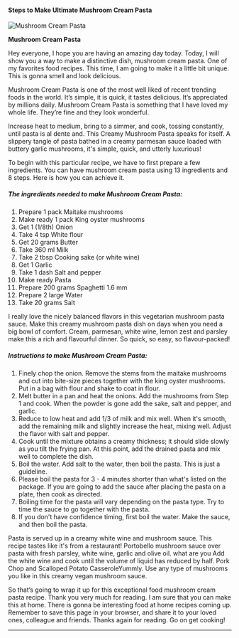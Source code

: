             

#### Steps to Make Ultimate Mushroom Cream Pasta

![Mushroom Cream Pasta](https://img-global.cpcdn.com/recipes/5265740117573632/751x532cq70/mushroom-cream-pasta-recipe-main-photo.jpg)

**Mushroom Cream Pasta**

Hey everyone, I hope you are having an amazing day today. Today, I will show you a way to make a distinctive dish, mushroom cream pasta. One of my favorites food recipes. This time, I am going to make it a little bit unique. This is gonna smell and look delicious.

Mushroom Cream Pasta is one of the most well liked of recent trending foods in the world. It’s simple, it is quick, it tastes delicious. It’s appreciated by millions daily. Mushroom Cream Pasta is something that I have loved my whole life. They’re fine and they look wonderful.

Increase heat to medium, bring to a simmer, and cook, tossing constantly, until pasta is al dente and. This Creamy Mushroom Pasta speaks for itself. A slippery tangle of pasta bathed in a creamy parmesan sauce loaded with buttery garlic mushrooms, it's simple, quick, and utterly luxurious!

To begin with this particular recipe, we have to first prepare a few ingredients. You can have mushroom cream pasta using 13 ingredients and 8 steps. Here is how you can achieve it.

##### The ingredients needed to make Mushroom Cream Pasta:

1.  Prepare 1 pack Maitake mushrooms
2.  Make ready 1 pack King oyster mushrooms
3.  Get 1 (1/8th) Onion
4.  Take 4 tsp White flour
5.  Get 20 grams Butter
6.  Take 360 ml Milk
7.  Take 2 tbsp Cooking sake (or white wine)
8.  Get 1 Garlic
9.  Take 1 dash Salt and pepper
10.  Make ready Pasta
11.  Prepare 200 grams Spaghetti 1.6 mm
12.  Prepare 2 large Water
13.  Take 20 grams Salt

I really love the nicely balanced flavors in this vegetarian mushroom pasta sauce. Make this creamy mushroom pasta dish on days when you need a big bowl of comfort. Cream, parmesan, white wine, lemon zest and parsley make this a rich and flavourful dinner. So quick, so easy, so flavour-packed!

##### Instructions to make Mushroom Cream Pasta:

1.  Finely chop the onion. Remove the stems from the maitake mushrooms and cut into bite-size pieces together with the king oyster mushrooms. Put in a bag with flour and shake to coat in flour.
2.  Melt butter in a pan and heat the onions. Add the mushrooms from Step 1 and cook. When the powder is gone add the sake, salt and pepper, and garlic.
3.  Reduce to low heat and add 1/3 of milk and mix well. When it's smooth, add the remaining milk and slightly increase the heat, mixing well. Adjust the flavor with salt and pepper.
4.  Cook until the mixture obtains a creamy thickness; it should slide slowly as you tilt the frying pan. At this point, add the drained pasta and mix well to complete the dish.
5.  Boil the water. Add salt to the water, then boil the pasta. This is just a guideline.
6.  Please boil the pasta for 3 - 4 minutes shorter than what's listed on the package. If you are going to add the sauce after placing the pasta on a plate, then cook as directed.
7.  Boiling time for the pasta will vary depending on the pasta type. Try to time the sauce to go together with the pasta.
8.  If you don't have confidence timing, first boil the water. Make the sauce, and then boil the pasta.

Pasta is served up in a creamy white wine and mushroom sauce. This recipe tastes like it's from a restaurant! Portobello mushroom sauce over pasta with fresh parsley, white wine, garlic and olive oil. what are you Add the white wine and cook until the volume of liquid has reduced by half. Pork Chop and Scalloped Potato CasseroleYummly. Use any type of mushrooms you like in this creamy vegan mushroom sauce.

So that’s going to wrap it up for this exceptional food mushroom cream pasta recipe. Thank you very much for reading. I am sure that you can make this at home. There is gonna be interesting food at home recipes coming up. Remember to save this page in your browser, and share it to your loved ones, colleague and friends. Thanks again for reading. Go on get cooking!

* * *